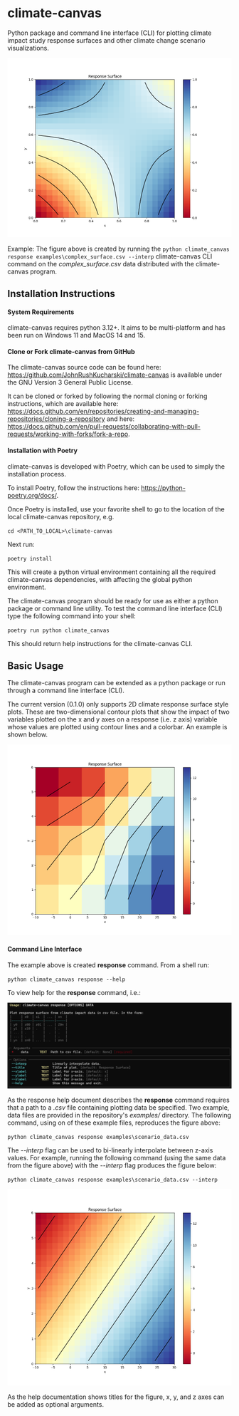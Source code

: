 # climate-canvas

Python package and command line interface (CLI) for plotting climate impact study response surfaces and other climate change scenario visualizations.

![plot](./img/complex_interp.png)

Example: The figure above is created by running the ``python climate_canvas response examples\complex_surface.csv --interp`` climate-canvas CLI command on the *complex_surface.csv* data distributed with the climate-canvas program.

## Installation Instructions

#### System Requirements

climate-canvas requires python 3.12+. It aims to be multi-platform and has been run on Windows 11 and MacOS 14 and 15.

#### Clone or Fork climate-canvas from GitHub
The climate-canvas source code can be found here: https://github.com/JohnRushKucharski/climate-canvas is available under the GNU Version 3 General Public License.

It can be cloned or forked by following the normal cloning or forking instructions, which are available here: https://docs.github.com/en/repositories/creating-and-managing-repositories/cloning-a-repository and here: https://docs.github.com/en/pull-requests/collaborating-with-pull-requests/working-with-forks/fork-a-repo.


#### Installation with Poetry

climate-canvas is developed with Poetry, which can be used to simply the installation process.

To install Poetry, follow the instructions here: https://python-poetry.org/docs/.

Once Poetry is installed, use your favorite shell to go to the location of the local climate-canvas repository, e.g.

``
cd <PATH_TO_LOCAL>\climate-canvas
``

Next run:

``
poetry install
``

This will create a python virtual environment containing all the required climate-canvas dependencies, with affecting the global python environment.

The climate-canvas program should be ready for use as either a python package or command line utility. To test the command line interface (CLI) type the following command into your shell:

``
poetry run python climate_canvas
``

This should return help instructions for the climate-canvas CLI.

## Basic Usage

The climate-canvas program can be extended as a python package or run through a command line interface (CLI).

The current version (0.1.0) only supports 2D climate response surface style plots. These are two-dimensional contour plots that show the impact of two variables plotted on the x and y axes on a response (i.e. z axis) variable whose values are plotted using contour lines and a colorbar. An example is shown below.

![plot](./img/exscenario_nointerp.png)

#### Command Line Interface

The example above is created **response** command. From a shell run:

``
python climate_canvas response --help
``

To view help for the **response** command, i.e.:

![plot](./img/response_help.png)

As the response help document describes the **response** command requires that a path to a *.csv* file containing plotting data be specified. Two example, data files are provided in the repository's *examples/* directory. The following command, using on of these example files, reproduces the figure above:

``
python climate_canvas response examples\scenario_data.csv
``

The *--interp* flag can be used to bi-linearly interpolate between z-axis values. For example, running the following command (using the same data from the figure above) with the *--interp* flag produces the figure below:

``
python climate_canvas response examples\scenario_data.csv --interp
``

![plot](./img/exscenario_interp.png)

As the help documentation shows titles for the figure, x, y, and z axes can be added as optional arguments.
